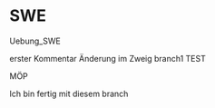 # SWE
Uebung_SWE
 

erster Kommentar
Änderung im Zweig branch1 TEST  


MÖP



Ich bin fertig mit diesem branch 

